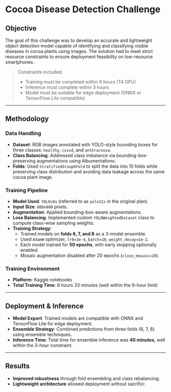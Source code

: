 #  Cocoa Disease Detection Challenge

##  Objective

The goal of this challenge was to develop an accurate and lightweight object detection model capable of identifying and classifying visible diseases in cocoa plants using images. The solution had to meet strict resource constraints to ensure deployment feasibility on low-resource smartphones.

>  Constraints included:
> - Training must be completed within 9 hours (T4 GPU)
> - Inference must complete within 3 hours
> - Model must be suitable for edge deployment (ONNX or TensorFlow Lite compatible)

---

##  Methodology

###  Data Handling

- **Dataset**: RGB images annotated with YOLO-style bounding boxes for three classes: `healthy`, `cssvd`, and `anthracnose`.
- **Class Balancing**: Addressed class imbalance via bounding-box-preserving augmentations using Albumentations.
- **Folds**: Used `StratifiedGroupKFold` to split the data into 10 folds while preserving class distribution and avoiding data leakage across the same cocoa plant image.

###  Training Pipeline

- **Model Used**: `YOLOv8s` (referred to as `yolo11s` in the original plan).
- **Input Size**: `800x800` pixels.
- **Augmentation**: Applied bounding-box-aware augmentations.
- **Loss Balancing**: Implemented custom `YOLOWeightedDataset` class to compute class-wise sampling weights.
- **Training Strategy**:
  - Trained models on **folds 6, 7, and 8** as a 3-model ensemble.
  - Used `AdamW` optimizer, `lr0=3e-4`, `batch=10`, `weight_decay=1e-2`.
  - Each model trained for **50 epochs**, with early stopping optionally enabled.
  - Mosaic augmentation disabled after 20 epochs (`close_mosaic=20`).

###  Training Environment

- **Platform**: Kaggle notebooks
- **Total Training Time**: 8 hours 33 minutes (well within the 9-hour limit)

---

##  Deployment & Inference

- **Model Export**: Trained models are compatible with ONNX and TensorFlow Lite for edge deployment.
- **Ensemble Strategy**: Combined predictions from three folds (6, 7, 8) using ensemble techniques.
- **Inference Time**: Total time for ensemble inference was **40 minutes**, well within the 3-hour constraint.

---

##  Results

- **Improved robustness** through fold ensembling and class rebalancing.
- **Lightweight architecture** allowed deployment without sacrifici
